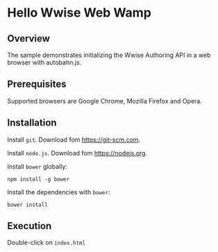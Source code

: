 # Hello Wwise Web Wamp

## Overview 

The sample demonstrates initializing the Wwise Authoring API in a web browser with autobahn.js.

## Prerequisites

Supported browsers are Google Chrome, Mozilla Firefox and Opera.

## Installation

Install `git`. Download fom <https://git-scm.com>.

Install `node.js`. Download fom <https://nodejs.org>.

Install `bower` globally:

    npm install -g bower

Install the dependencies with `bower`:

    bower install

## Execution

Double-click on `index.html`